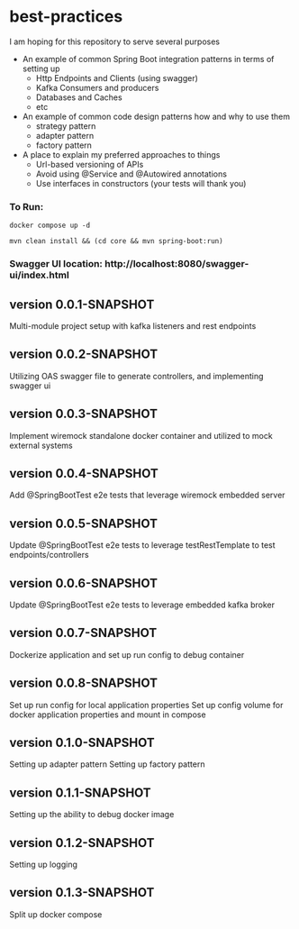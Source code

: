 # best-practices
I am hoping for this repository to serve several purposes
* An example of common Spring Boot integration patterns in terms of setting up 
  * Http Endpoints and Clients (using swagger)
  * Kafka Consumers and producers
  * Databases and Caches
  * etc
* An example of common code design patterns how and why to use them
  * strategy pattern
  * adapter pattern
  * factory pattern
* A place to explain my preferred approaches to things
  * Url-based versioning of APIs
  * Avoid using @Service and @Autowired annotations
  * Use interfaces in constructors (your tests will thank you)

### To Run:

`docker compose up -d`

`mvn clean install && (cd core && mvn spring-boot:run)`

### Swagger UI location: http://localhost:8080/swagger-ui/index.html

## version 0.0.1-SNAPSHOT
Multi-module project setup with kafka listeners and rest endpoints

## version 0.0.2-SNAPSHOT
Utilizing OAS swagger file to generate controllers, and implementing swagger ui

## version 0.0.3-SNAPSHOT
Implement wiremock standalone docker container and utilized to mock external systems

## version 0.0.4-SNAPSHOT
Add @SpringBootTest e2e tests that leverage wiremock embedded server

## version 0.0.5-SNAPSHOT
Update @SpringBootTest e2e tests to leverage testRestTemplate to test endpoints/controllers

## version 0.0.6-SNAPSHOT
Update @SpringBootTest e2e tests to leverage embedded kafka broker

## version 0.0.7-SNAPSHOT
Dockerize application and set up run config to debug container

## version 0.0.8-SNAPSHOT
Set up run config for local application properties
Set up config volume for docker application properties and mount in compose

## version 0.1.0-SNAPSHOT
Setting up adapter pattern
Setting up factory pattern

## version 0.1.1-SNAPSHOT
Setting up the ability to debug docker image

## version 0.1.2-SNAPSHOT
Setting up logging

## version 0.1.3-SNAPSHOT
Split up docker compose
